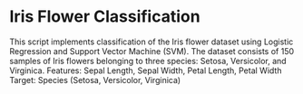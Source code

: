 # Iris Flower Classification

 This script implements classification of the Iris flower dataset using Logistic Regression and Support Vector Machine (SVM).
 The dataset consists of 150 samples of Iris flowers belonging to three species: Setosa, Versicolor, and Virginica.
 Features: Sepal Length, Sepal Width, Petal Length, Petal Width
 Target: Species (Setosa, Versicolor, Virginica)

